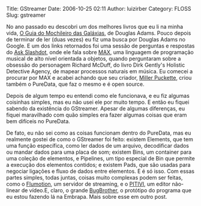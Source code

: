 Title: GStreamer
Date: 2006-10-25 02:11
Author: luizirber
Category: FLOSS
Slug: gstreamer

No ano passado eu descobri um dos melhores livros que eu li na minha
vida, [O Guia do Mochileiro das Galáxias][], de Douglas Adams. Pouco
depois de terminar de ler (duas vezes) eu fiz uma busca por Douglas
Adams no Google. E um dos links retornados foi uma sessão de perguntas e
respostas do [Ask Slashdot][], onde ele fala sobre [MAX][], uma
linguagem de programação musical de alto nível orientada a objetos,
quando perguntaram sobre a obsessão do personagem Richard McDuff, do
livro Dirk Gently's Holistic Detective Agency, de mapear processos
naturais em música. Eu comecei a procurar por MAX e acabei achando que
seu criador, [Miller Puckette][], criou também o PureData, que faz o
mesmo e é open source.  

Depois de algum tempo eu entendi como ele funcionava, e eu fiz algumas
coisinhas simples, mas eu não usei ele por muito tempo. E então eu
fiquei sabendo da existência do GStreamer. Apesar de algumas diferenças,
eu fiquei maravilhado com quão simples era fazer algumas coisas que eram
bem difíceis no PureData.  

De fato, eu não sei como as coisas funcionam dentro do PureData, mas eu
realmente gostei de como o GStreamer foi feito: existem Elements, que
tem uma função específica, como ler dados de um arquivo, decodificar
dados ou mandar dados para uma placa de som; existem Bins, um container
para uma coleção de elementos, e Pipelines, um tipo especial de Bin que
permite a execução dos elementos contidos; e existem Pads, que são
usadas para negociar ligações e fluxo de dados entre elementos. E é só
isso. Com essas partes simples, todas juntas, coisas muito complexas
podem ser feitas, como o [Flumotion][], um servidor de streaming, e o
[PITIVI][], um editor não-linear de vídeo.E, claro, o grande
[BugBrother][], o protótipo do programa que eu estou fazendo lá na
Embrapa. Mais sobre esse em outro post.

  [O Guia do Mochileiro das Galáxias]: http://fcpn.multiply.com/reviews/item/1
  [Ask Slashdot]: http://slashdot.org/interviews/00/06/21/1217242.shtml
  [MAX]: http://www.cycling74.com/twiki/bin/view/FAQs/MaxMSPHistory
  [Miller Puckette]: http://www.crca.ucsd.edu/%7Emsp/
  [Flumotion]: http://www.flumotion.net/
  [PITIVI]: http://pitivi.sourceforge.net/
  [BugBrother]: http://sourceforge.net/projects/bugbrother/
